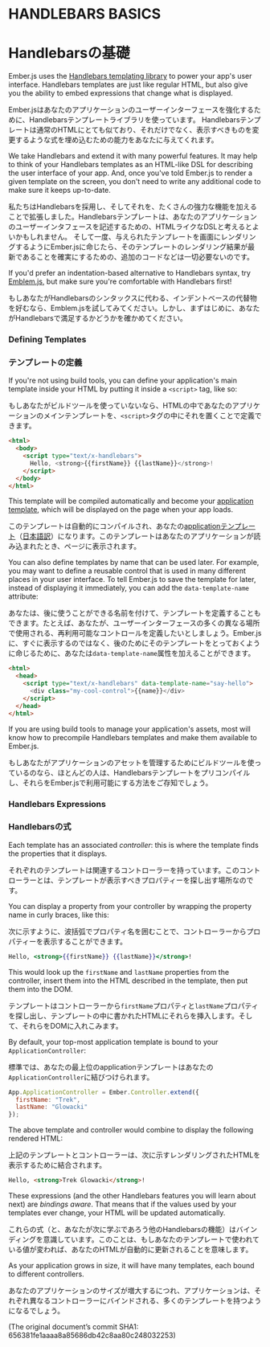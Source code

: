 # HANDLEBARS BASICS
# Handlebarsの基礎

Ember.js uses the [Handlebars templating library](http://www.handlebarsjs.com)
to power your app's user interface. Handlebars templates are just like
regular HTML, but also give you the ability to embed expressions that
change what is displayed.

Ember.jsはあなたのアプリケーションのユーザーインターフェースを強化するために、Handlebarsテンプレートライブラリを使っています。
Handlebarsテンプレートは通常のHTMLにとても似ており、それだけでなく、表示すべきものを変更するような式を埋め込むための能力をあなたに与えてくれます。

We take Handlebars and extend it with many powerful features. It may
help to think of your Handlebars templates as an HTML-like DSL for
describing the user interface of your app. And, once you've told
Ember.js to render a given template on the screen, you don't need to
write any additional code to make sure it keeps up-to-date.

私たちはHandlebarsを採用し、そしてそれを、たくさんの強力な機能を加えることで拡張しました。Handlebarsテンプレートは、あなたのアプリケーションのユーザーインタフェースを記述するための、HTMLライクなDSLと考えるとよいかもしれません。
そして一度、与えられたテンプレートを画面にレンダリングするようにEmber.jsに命じたら、そのテンプレートのレンダリング結果が最新であることを確実にするための、追加のコードなどは一切必要ないのです。

If you'd prefer an indentation-based alternative to Handlebars syntax, 
try [Emblem.js](http://www.emblemjs.com), but make sure you're comfortable
with Handlebars first!

もしあなたがHandlebarsのシンタックスに代わる、インデントベースの代替物を好むなら、Emblem.jsを試してみてください。しかし、まずはじめに、あなたがHandlebarsで満足するかどうかを確かめてください。

### Defining Templates
### テンプレートの定義

If you're not using build tools, you can define your application's main
template inside your HTML by putting it inside a `<script>` tag, like so:

もしあなたがビルドツールを使っていないなら、HTMLの中であなたのアプリケーションのメインテンプレートを、`<script>`タグの中にそれを置くことで定義できます。

```html
<html>
  <body>
    <script type="text/x-handlebars">
      Hello, <strong>{{firstName}} {{lastName}}</strong>!
    </script>
  </body>
</html>
```

This template will be compiled automatically and become your
[application template](http://emberjs.com/guides/templates/the-application-template/),
which will be displayed on the page when your app loads.

このテンプレートは自動的にコンパイルされ、あなたの[applicationテンプレート](http://emberjs.com/guides/templates/the-application-template/)（[日本語訳](https://github.com/emadurandal/emberjs-guides-japanese-translation/blob/master/04-templates/01-the-application-template.md)）になります。このテンプレートはあなたのアプリケーションが読み込まれたとき、ページに表示されます。

You can also define templates by name that can be used later. For
example, you may want to define a reusable control that is used in many
different places in your user interface. To tell Ember.js to save the
template for later, instead of displaying it immediately, you can add
the `data-template-name` attribute:

あなたは、後に使うことができる名前を付けて、テンプレートを定義することもできます。たとえば、あなたが、ユーザーインターフェースの多くの異なる場所で使用される、再利用可能なコントロールを定義したいとしましょう。Ember.jsに、すぐに表示するのではなく、後のためにそのテンプレートをとっておくように命じるために、あなたは`data-template-name`属性を加えることができます。

```html
<html>
  <head>
    <script type="text/x-handlebars" data-template-name="say-hello">
      <div class="my-cool-control">{{name}}</div>
    </script>
  </head>
</html>
```

If you are using build tools to manage your application's assets, most
will know how to precompile Handlebars templates and make them available
to Ember.js.

もしあなたがアプリケーションのアセットを管理するためにビルドツールを使っているのなら、ほとんどの人は、Handlebarsテンプレートをプリコンパイルし、それらをEmber.jsで利用可能にする方法をご存知でしょう。

### Handlebars Expressions
### Handlebarsの式

Each template has an associated _controller_: this is where the template 
finds the properties that it displays.

それぞれのテンプレートは関連するコントローラーを持っています。このコントローラーとは、テンプレートが表示すべきプロパティーを探し出す場所なのです。

You can display a property from your controller by wrapping the property
name in curly braces, like this:

次に示すように、波括弧でプロパティ名を囲むことで、コントローラーからプロパティーを表示することができます。

```handlebars
Hello, <strong>{{firstName}} {{lastName}}</strong>!
```

This would look up the `firstName` and `lastName` properties from the
controller, insert them into the HTML described in the template, then
put them into the DOM.

テンプレートはコントローラーから`firstName`プロパティと`lastName`プロパティを探し出し、テンプレートの中に書かれたHTMLにそれらを挿入します。そして、それらをDOMに入れこみます。

By default, your top-most application template is bound to your `ApplicationController`:

標準では、あなたの最上位のapplicationテンプレートはあなたの`ApplicationController`に結びつけられます。

```javascript
App.ApplicationController = Ember.Controller.extend({
  firstName: "Trek",
  lastName: "Glowacki"
});
```

The above template and controller would combine to display the following
rendered HTML:

上記のテンプレートとコントローラーは、次に示すレンダリングされたHTMLを表示するために結合されます。

```html
Hello, <strong>Trek Glowacki</strong>!
```

These expressions (and the other Handlebars features you will learn
about next) are _bindings aware_. That means that if the values used
by your templates ever change, your HTML will be updated automatically.

これらの式（と、あなたが次に学ぶであろう他のHandlebarsの機能）はバインディングを意識しています。このことは、もしあなたのテンプレートで使われている値が変われば、あなたのHTMLが自動的に更新されることを意味します。

As your application grows in size, it will have many templates, each
bound to different controllers.

あなたのアプリケーションのサイズが増大するにつれ、アプリケーションは、それぞれ異なるコントローラーにバインドされる、多くのテンプレートを持つようになるでしょう。

(The original document’s commit SHA1: 656381fe1aaaa8a85686db42c8aa80c248032253)